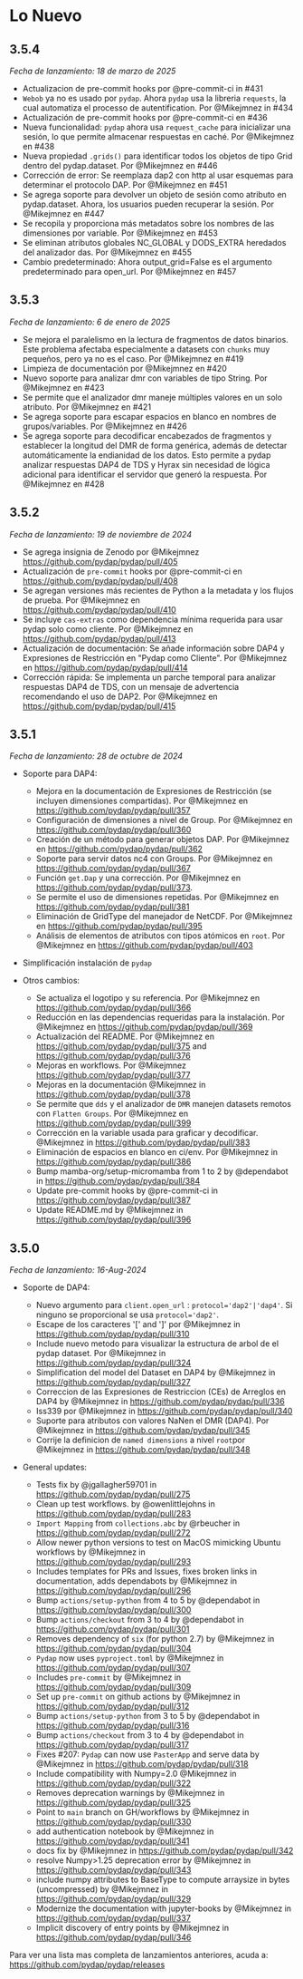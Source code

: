 Lo Nuevo
========

3.5.4
------
*Fecha de lanzamiento: 18 de marzo de 2025*

* Actualizacion de pre-commit hooks por @pre-commit-ci in #431
* `Webob` ya no es usado por `pydap`. Ahora `pydap` usa la libreria `requests`, la cual automatiza el processo de autentification. Por @Mikejmnez in #434
* Actualización de pre-commit hooks por @pre-commit-ci en #436
* Nueva funcionalidad: `pydap` ahora usa `request_cache` para inicializar una sesión, lo que permite almacenar respuestas en caché. Por @Mikejmnez en #438
* Nueva propiedad `.grids()` para identificar todos los objetos de tipo Grid dentro del pydap.dataset. Por @Mikejmnez en #446
* Corrección de error: Se reemplaza dap2 con http al usar esquemas para determinar el protocolo DAP. Por @Mikejmnez en #451
* Se agrega soporte para devolver un objeto de sesión como atributo en pydap.dataset. Ahora, los usuarios pueden recuperar la sesión. Por @Mikejmnez en #447
* Se recopila y proporciona más metadatos sobre los nombres de las dimensiones por variable. Por @Mikejmnez en #453
* Se eliminan atributos globales NC_GLOBAL y DODS_EXTRA heredados del analizador das. Por @Mikejmnez en #455
* Cambio predeterminado: Ahora output_grid=False es el argumento predeterminado para open_url. Por @Mikejmnez en #457

3.5.3
------
*Fecha de lanzamiento: 6 de enero de 2025*

* Se mejora el paralelismo en la lectura de fragmentos de datos binarios. Este problema afectaba especialmente a datasets con `chunks` muy pequeños, pero ya no es el caso. Por @Mikejmnez en #419
* Limpieza de documentación por @Mikejmnez en #420
* Nuevo soporte para analizar dmr con variables de tipo String. Por @Mikejmnez en #423
* Se permite que el analizador dmr maneje múltiples valores en un solo atributo. Por @Mikejmnez en #421
* Se agrega soporte para escapar espacios en blanco en nombres de grupos/variables. Por @Mikejmnez en #426
* Se agrega soporte para decodificar encabezados de fragmentos y establecer la longitud del DMR de forma genérica, además de detectar automáticamente la endianidad de los datos. Esto permite a pydap analizar respuestas DAP4 de TDS y Hyrax sin necesidad de lógica adicional para identificar el servidor que generó la respuesta. Por @Mikejmnez en #428


3.5.2
------
*Fecha de lanzamiento: 19 de noviembre de 2024*

* Se agrega insignia de Zenodo por @Mikejmnez https://github.com/pydap/pydap/pull/405
* Actualización de `pre-commit` hooks por @pre-commit-ci en https://github.com/pydap/pydap/pull/408
* Se agregan versiones más recientes de Python a la metadata y los flujos de prueba. Por @Mikejmnez en https://github.com/pydap/pydap/pull/410
* Se incluye `cas-extras` como dependencia mínima requerida para usar pydap solo como cliente. Por @Mikejmnez en https://github.com/pydap/pydap/pull/413
* Actualización de documentación: Se añade información sobre DAP4 y Expresiones de Restricción en "Pydap como Cliente". Por @Mikejmnez en https://github.com/pydap/pydap/pull/414
* Corrección rápida: Se implementa un parche temporal para analizar respuestas DAP4 de TDS, con un mensaje de advertencia recomendando el uso de DAP2. Por @Mikejmnez en https://github.com/pydap/pydap/pull/415


3.5.1
-----
*Fecha de lanzamiento: 28 de octubre de 2024*

- Soporte para DAP4:
  * Mejora en la documentación de Expresiones de Restricción (se incluyen dimensiones compartidas). Por @Mikejmnez en https://github.com/pydap/pydap/pull/357
  * Configuración de dimensiones a nivel de Group. Por @Mikejmnez en https://github.com/pydap/pydap/pull/360
  * Creación de un método para generar objetos DAP. Por @Mikejmnez en  https://github.com/pydap/pydap/pull/362
  * Soporte para servir datos nc4 con Groups. Por @Mikejmnez en https://github.com/pydap/pydap/pull/367
  * Función `get.Dap` y una corrección. Por @Mikejmnez en https://github.com/pydap/pydap/pull/373.
  * Se permite el uso de dimensiones repetidas. Por @Mikejmnez en https://github.com/pydap/pydap/pull/381
  * Eliminación de GridType del manejador de NetCDF. Por @Mikejmnez en https://github.com/pydap/pydap/pull/395
  * Análisis de elementos de atributos con tipos atómicos en `root`. Por @Mikejmnez en https://github.com/pydap/pydap/pull/403

- Simplificación instalación de `pydap`

- Otros cambios:
  * Se actualiza el logotipo y su referencia. Por @Mikejmnez en https://github.com/pydap/pydap/pull/366
  * Reducción en las dependencias requeridas para la instalación. Por @Mikejmnez en https://github.com/pydap/pydap/pull/369
  * Actualización del README. Por @Mikejmnez en https://github.com/pydap/pydap/pull/375 and https://github.com/pydap/pydap/pull/376
  * Mejoras en workflows. Por @Mikejmnez https://github.com/pydap/pydap/pull/377
  * Mejoras en la documentación @Mikejmnez in https://github.com/pydap/pydap/pull/378
  * Se permite que `dds` y el analizador de `DMR` manejen datasets remotos con `Flatten Groups`. Por @Mikejmnez en https://github.com/pydap/pydap/pull/399
  * Corrección en la variable usada para graficar y decodificar. @Mikejmnez in https://github.com/pydap/pydap/pull/383
  * Eliminación de espacios en blanco en ci/env. Por @Mikejmnez in https://github.com/pydap/pydap/pull/386
  * Bump mamba-org/setup-micromamba from 1 to 2 by @dependabot in https://github.com/pydap/pydap/pull/384
  * Update pre-commit hooks by @pre-commit-ci in https://github.com/pydap/pydap/pull/387
  * Update README.md by @Mikejmnez in https://github.com/pydap/pydap/pull/396


3.5.0
-----
*Fecha de lanzamiento: 16-Aug-2024*

- Soporte de DAP4:
  * Nuevo argumento para `client.open_url` : `protocol='dap2'|'dap4'`. Si ninguno se proporcional se usa `protocol='dap2'`.
  * Escape de los caracteres '[' and ']' por @Mikejmnez in https://github.com/pydap/pydap/pull/310
  * Include nuevo metodo para visualizar la estructura de arbol de el pydap dataset. Por @Mikejmnez in https://github.com/pydap/pydap/pull/324
  * Simplification del model del Dataset en DAP4 by @Mikejmnez in https://github.com/pydap/pydap/pull/327
  * Correccion de las Expresiones de Restriccion (CEs) de Arreglos en DAP4 by @Mikejmnez in https://github.com/pydap/pydap/pull/336
  * Iss339 por @Mikejmnez in https://github.com/pydap/pydap/pull/340
  * Suporte para atributos con valores NaNen el DMR (DAP4). Por @Mikejmnez in https://github.com/pydap/pydap/pull/345
  * Corrije la definicion de `named dimensions` a nivel `root`por @Mikejmnez in https://github.com/pydap/pydap/pull/348

- General updates:
  * Tests fix by @jgallagher59701 in https://github.com/pydap/pydap/pull/275
  * Clean up test workflows. by @owenlittlejohns in https://github.com/pydap/pydap/pull/283
  * `Import Mapping` from `collections.abc` by @rbeucher in https://github.com/pydap/pydap/pull/272
  * Allow newer python versions to test on MacOS mimicking Ubuntu workflows by @Mikejmnez in https://github.com/pydap/pydap/pull/293
  * Includes templates for PRs and Issues, fixes broken links in documentation, adds dependabots by @Mikejmnez in https://github.com/pydap/pydap/pull/296
  * Bump `actions/setup-python` from 4 to 5 by @dependabot in https://github.com/pydap/pydap/pull/300
  * Bump `actions/checkout` from 3 to 4 by @dependabot in https://github.com/pydap/pydap/pull/301
  * Removes dependency of `six` (for python 2.7) by @Mikejmnez in https://github.com/pydap/pydap/pull/304
  * `Pydap` now uses `pyproject.toml` by @Mikejmnez in https://github.com/pydap/pydap/pull/307
  * Includes `pre-commit`  by @Mikejmnez in https://github.com/pydap/pydap/pull/309
  * Set up `pre-commit` on github actions by @Mikejmnez in https://github.com/pydap/pydap/pull/312
  * Bump `actions/setup-python` from 3 to 5 by @dependabot in https://github.com/pydap/pydap/pull/316
  * Bump `actions/checkout` from 3 to 4 by @dependabot in https://github.com/pydap/pydap/pull/317
  * Fixes #207: `Pydap` can now use `PasterApp` and serve data  by @Mikejmnez in https://github.com/pydap/pydap/pull/318
  * Include compatibility with Numpy=2.0 @Mikejmnez in https://github.com/pydap/pydap/pull/322
  * Removes deprecation warnings by @Mikejmnez in https://github.com/pydap/pydap/pull/325
  * Point to `main` branch on GH/workflows by @Mikejmnez in https://github.com/pydap/pydap/pull/330
  * add authentication notebook by @Mikejmnez in https://github.com/pydap/pydap/pull/341
  * docs fix by @Mikejmnez in https://github.com/pydap/pydap/pull/342
  * resolve Numpy>1.25 deprecation error by @Mikejmnez in https://github.com/pydap/pydap/pull/343
  * include numpy attributes to BaseType to compute arraysize in bytes (uncompressed) by @Mikejmnez in https://github.com/pydap/pydap/pull/329
  * Modernize the documentation with jupyter-books  by @Mikejmnez in https://github.com/pydap/pydap/pull/337
  * Implicit discovery of entry points by @Mikejmnez in https://github.com/pydap/pydap/pull/346

Para ver una lista mas completa de lanzamientos anteriores, acuda a: https://github.com/pydap/pydap/releases
